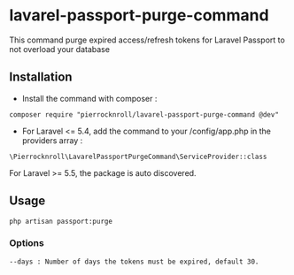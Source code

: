 # lavarel-passport-purge-command
This command purge expired access/refresh tokens for Laravel Passport to not overload your database

## Installation
* Install the command with composer :
```
composer require "pierrocknroll/lavarel-passport-purge-command @dev"
```

* For Laravel <= 5.4, add the command to your /config/app.php in the providers array :
```
\Pierrocknroll\LavarelPassportPurgeCommand\ServiceProvider::class
```
For Laravel >= 5.5, the package is auto discovered.

## Usage
```
php artisan passport:purge
```

### Options
```
--days : Number of days the tokens must be expired, default 30.
```

